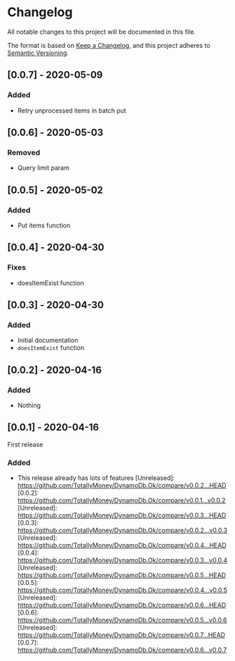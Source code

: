 # Changelog

All notable changes to this project will be documented in this file.

The format is based on [Keep a Changelog](https://keepachangelog.com/en/1.0.0/),
and this project adheres to [Semantic Versioning](https://semver.org/spec/v2.0.0.html).

## [0.0.7] - 2020-05-09

### Added

- Retry unprocessed items in batch put

## [0.0.6] - 2020-05-03

### Removed

- Query limit param

## [0.0.5] - 2020-05-02

### Added

- Put items function

## [0.0.4] - 2020-04-30

### Fixes

- doesItemExist function

## [0.0.3] - 2020-04-30

### Added

- Initial documentation
- `doesItemExist` function

## [0.0.2] - 2020-04-16

### Added

- Nothing

## [0.0.1] - 2020-04-16

First release

### Added

- This release already has lots of features
    [Unreleased]: https://github.com/TotallyMoney/DynamoDb.Ok/compare/v0.0.2...HEAD
    [0.0.2]: https://github.com/TotallyMoney/DynamoDb.Ok/compare/v0.0.1...v0.0.2
    [Unreleased]: https://github.com/TotallyMoney/DynamoDb.Ok/compare/v0.0.3...HEAD
    [0.0.3]: https://github.com/TotallyMoney/DynamoDb.Ok/compare/v0.0.2...v0.0.3
    [Unreleased]: https://github.com/TotallyMoney/DynamoDb.Ok/compare/v0.0.4...HEAD
    [0.0.4]: https://github.com/TotallyMoney/DynamoDb.Ok/compare/v0.0.3...v0.0.4
    [Unreleased]: https://github.com/TotallyMoney/DynamoDb.Ok/compare/v0.0.5...HEAD
    [0.0.5]: https://github.com/TotallyMoney/DynamoDb.Ok/compare/v0.0.4...v0.0.5
    [Unreleased]: https://github.com/TotallyMoney/DynamoDb.Ok/compare/v0.0.6...HEAD
    [0.0.6]: https://github.com/TotallyMoney/DynamoDb.Ok/compare/v0.0.5...v0.0.6
[Unreleased]: https://github.com/TotallyMoney/DynamoDb.Ok/compare/v0.0.7...HEAD
[0.0.7]: https://github.com/TotallyMoney/DynamoDb.Ok/compare/v0.0.6...v0.0.7
